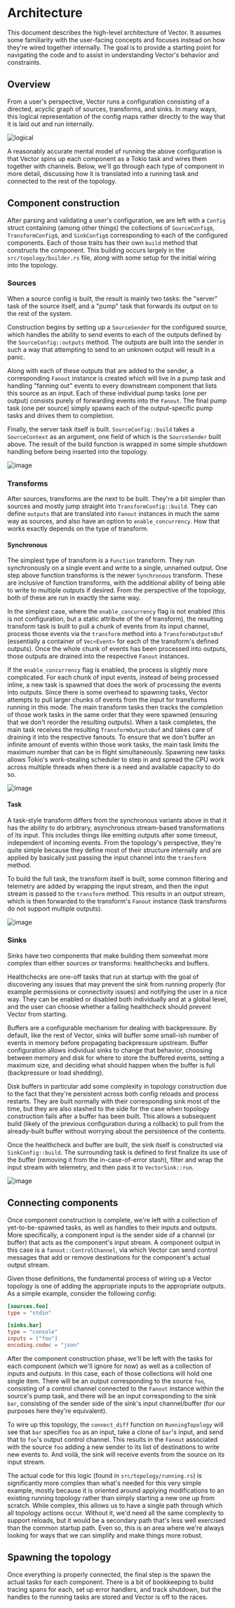 # Architecture

This document describes the high-level architecture of Vector. It assumes some
familiarity with the user-facing concepts and focuses instead on how they're
wired together internally. The goal is to provide a starting point for
navigating the code and to assist in understanding Vector's behavior and
constraints.

## Overview

From a user's perspective, Vector runs a configuration consisting of a directed,
acyclic graph of sources, transforms, and sinks. In many ways, this logical
representation of the config maps rather directly to the way that it is laid out
and run internally.

![logical](https://user-images.githubusercontent.com/333505/152071180-daa5ea73-d588-4471-b34f-79ffb5e6c295.png)

A reasonably accurate mental model of running the above configuration is that
Vector spins up each component as a Tokio task and wires them together with
channels. Below, we'll go through each type of component in more detail,
discussing how it is translated into a running task and connected to the rest of
the topology.

## Component construction

After parsing and validating a user's configuration, we are left with a `Config`
struct containing (among other things) the collections of `SourceConfig`s,
`TransformConfig`s, and `SinkConfig`s corresponding to each of the configured
components. Each of those traits has their own `build` method that constructs
the component. This building occurs largely in the `src/topology/builder.rs`
file, along with some setup for the initial wiring into the topology.

### Sources

When a source config is built, the result is mainly two tasks: the "server" task
of the source itself, and a "pump" task that forwards its output on to the rest
of the system.

Construction begins by setting up a `SourceSender` for the configured source,
which handles the ability to send events to each of the outputs defined by the
`SourceConfig::outputs` method. The outputs are built into the sender in such
a way that attempting to send to an unknown output will result in a panic.

Along with each of these outputs that are added to the sender, a corresponding
`Fanout` instance is created which will live in a pump task and handling
"fanning out" events to every downstream component that lists this source as an
input. Each of these individual pump tasks (one per output) consists purely of
forwarding events into the `Fanout`. The final pump task (one per source) simply
spawns each of the output-specific pump tasks and drives them to completion.

Finally, the server task itself is built. `SourceConfig::build` takes
a `SourceContext` as an argument, one field of which is the `SourceSender` built
above. The result of the build function is wrapped in some simple shutdown
handling before being inserted into the topology.

![image](https://user-images.githubusercontent.com/333505/156249003-ba6e31de-d296-42da-a9b6-2451e607df80.png)

### Transforms

After sources, transforms are the next to be built. They're a bit simpler than
sources and mostly jump straight into `TransformConfig::build`. They can define
`outputs` that are translated into `Fanout` instances in much the same way as
sources, and also have an option to `enable_concurrency`. How that works exactly
depends on the type of transform.

#### Synchronous

The simplest type of transform is a `Function` transform. They run synchronously
on a single event and write to a single, unnamed output. One step above function
transforms is the newer `Synchronous` transform. These are inclusive of function
transforms, with the additional ability of being able to write to multiple
outputs if desired. From the perspective of the topology, both of these are run
in exactly the same way.

In the simplest case, where the `enable_concurrency` flag is not enabled (this
is not configuration, but a static attribute of the of transform), the resulting
transform task is built to pull a chunk of events from its input channel,
process those events via the `transform` method into a `TransformOutputsBuf`
(essentially a container of `Vec<Event>` for each of the transform's defined
outputs). Once the whole chunk of events has been processed into outputs, those
outputs are drained into the respective `Fanout` instances.

If the `enable_concurrency` flag is enabled, the process is slightly more
complicated. For each chunk of input events, instead of being processed inline,
a new task is spawned that does the work of processing the events into outputs.
Since there is some overhead to spawning tasks, Vector attempts to pull larger
chunks of events from the input for transforms running in this mode. The main
transform tasks then tracks the completion of those work tasks in the same order
that they were spawned (ensuring that we don't reorder the resulting outputs).
When a task completes, the main task receives the resulting
`TransformOutputsBuf` and takes care of draining it into the respective fanouts.
To ensure that we don't buffer an infinite amount of events within those work
tasks, the main task limits the maximum number that can be in flight
simultaneously. Spawning new tasks allows Tokio's work-stealing scheduler to
step in and spread the CPU work across multiple threads when there is a need and
available capacity to do so.

![image](https://user-images.githubusercontent.com/333505/156249361-9a91f61a-445a-403c-92eb-609f2249b3a9.png)

#### Task

A task-style transform differs from the synchronous variants above in that it
has the ability to do arbitrary, asynchronous stream-based transformations of
its input. This includes things like emitting outputs after some timeout,
independent of incoming events. From the topology's perspective, they're quite
simple because they define most of their structure internally and are applied by
basically just passing the input channel into the `transform` method.

To build the full task, the transform itself is built, some common filtering and
telemetry are added by wrapping the input stream, and then the input stream is
passed to the `transform` method. This results in an output stream, which is
then forwarded to the transform's `Fanout` instance (task transforms do not
support multiple outputs).

![image](https://user-images.githubusercontent.com/333505/156249430-5f82a1e0-8caa-49fe-88b8-290b6ed06ad7.png)

### Sinks

Sinks have two components that make building them somewhat more complex than
either sources or transforms: healthchecks and buffers.

Healthchecks are one-off tasks that run at startup with the goal of discovering
any issues that may prevent the sink from running properly (for example permissions
or connectivity issues) and notifying the user in a nice way. They can be
enabled or disabled both individually and at a global level, and the user can
choose whether a failing healthcheck should prevent Vector from starting.

Buffers are a configurable mechanism for dealing with backpressure. By default,
like the rest of Vector, sinks will buffer some small-ish number of events in
memory before propagating backpressure upstream. Buffer configuration allows
individual sinks to change that behavior, choosing between memory and disk for
where to store the buffered events, setting a maximum size, and deciding what
should happen when the buffer is full (backpressure or load shedding).

Disk buffers in particular add some complexity in topology construction due to
the fact that they're persistent across both config reloads and process
restarts. They are built normally with their corresponding sink most of the
time, but they are also stashed to the side for the case when topology
construction fails after a buffer has been built. This allows a subsequent build
(likely of the previous configuration during a rollback) to pull from the
already-built buffer without worrying about the persistence of the contents.

Once the healthcheck and buffer are built, the sink itself is constructed via
`SinkConfig::build`. The surrounding task is defined to first finalize its use
of the buffer (removing it from the in-case-of-error stash), filter and wrap the
input stream with telemetry, and then pass it to `VectorSink::run`.

![image](https://user-images.githubusercontent.com/333505/156249509-fd1b1ae6-7193-4fda-a33e-bbd128d63c87.png)

## Connecting components

Once component construction is complete, we're left with a collection of
yet-to-be-spawned tasks, as well as handles to their inputs and outputs. More
specifically, a component input is the sender side of a channel (or buffer) that
acts as the component's input stream. A component output in this case is
a `fanout::ControlChannel`, via which Vector can send control messages that add
or remove destinations for the component's actual output stream.

Given those definitions, the fundamental process of wiring up a Vector topology
is one of adding the appropriate inputs to the appropriate outputs. As a simple
example, consider the following config:

```toml
[sources.foo]
type = "stdin"

[sinks.bar]
type = "console"
inputs = ["foo"]
encoding.codec = "json"
```

After the component construction phase, we'll be left with the tasks for each
component (which we'll ignore for now) as well as a collection of inputs and
outputs. In this case, each of those collections will hold one single item.
There will be an output corresponding to the source `foo`, consisting of
a control channel connected to the `Fanout` instance within the source's pump
task, and there will be an input corresponding to the sink `bar`, consisting of
the sender side of the sink's input channel/buffer (for our purposes here
they're equivalent).

To wire up this topology, the `connect_diff` function on `RunningTopology` will
see that `bar` specifies `foo` as an input, take a clone of `bar`'s input, and
send that to `foo`'s output control channel. This results in the `Fanout`
associated with the source `foo` adding a new sender to its list of destinations
to write new events to. And voilà, the sink will receive events from the source
on its input stream.

The actual code for this logic (found in `src/topology/running.rs`) is
significantly more complex than what's needed for this very simple example,
mostly because it is oriented around applying modifications to an existing
running topology rather than simply starting a new one up from scratch. While
complex, this allows us to have a single path through which all topology actions
occur. Without it, we'd need all the same complexity to support reloads, but it
would be a secondary path that's less well exercised than the common startup
path. Even so, this is an area where we're always looking for ways that we can
simplify and make things more robust.

## Spawning the topology

Once everything is properly connected, the final step is the spawn the actual
tasks for each component. There is a bit of bookkeeping to build tracing spans
for each, set up error handlers, and track shutdown, but the handles to the
running tasks are stored and Vector is off to the races.
